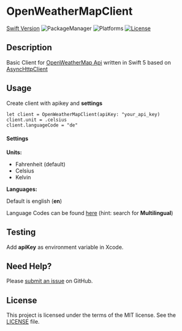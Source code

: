 # OpenWeatherMapClient

[Swift Version](https://img.shields.io/badge/Swift-5.1.2-orange.svg)
![PackageManager](https://img.shields.io/badge/PackageManager-SPM-brightgreen.svg?style=flat)
![Platforms](https://img.shields.io/badge/Platforms-iOS-yellow.svg?style=flat)
[![License](https://img.shields.io/badge/License-MIT-green.svg?style=flat)](https://github.com/sandammeer/OpenWeatherMapClient/blob/master/LICENSE)

## Description

Basic Client for [OpenWeatherMap Api](https://openweathermap.org/api) written in Swift 5 based on [AsyncHttpClient](https://github.com/swift-server/async-http-client)

## Usage

Create client with apikey and **settings**

```
let client = OpenWeatherMapClient(apiKey: "your_api_key)
client.unit = .celsius
client.languageCode = "de"

```

#### Settings 

**Units:**

* Fahrenheit (default)
* Celsius
* Kelvin 

**Languages:**

Default is english (**en**)

Language Codes can be found [here](https://openweathermap.org/current) (hint: search for **Multilingual**)

## Testing

Add **apiKey** as environment variable in Xcode.



## Need Help?

Please [submit an issue](https://github.com/sandammeer/OpenWeatherMapClient/issues) on GitHub.

## License

This project is licensed under the terms of the MIT license. See the [LICENSE](LICENSE) file.